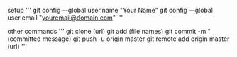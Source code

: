 setup
'''
git config --global user.name "Your Name"
git config --global user.email "youremail@domain.com"
'''

other commands
'''
git clone (url)
git add (file names)
git commit -m "(committed message)
git push -u origin master
git remote add origin master (url)
'''

